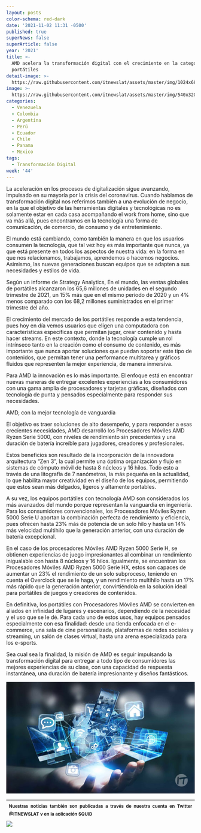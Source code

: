```yaml
---
layout: posts
color-schema: red-dark
date: '2021-11-02 11:31 -0500'
published: true
superNews: false
superArticle: false
year: '2021'
title: >-
  AMD acelera la transformación digital con el crecimiento en la categoría de
  portátiles
detail-image: >-
  https://raw.githubusercontent.com/itnewslat/assets/master/img/1024x680/Transformacion-Digital-g.jpg
image: >-
  https://raw.githubusercontent.com/itnewslat/assets/master/img/540x320/Transformacion-Digital-p.jpg
categories:
  - Venezuela
  - Colombia
  - Argentina
  - Perú
  - Ecuador
  - Chile
  - Panama
  - Mexico
tags:
  - Transformación Digital
week: '44'
---
```

La aceleración en los procesos de digitalización sigue avanzando, impulsado en su mayoría por la crisis del coronavirus. Cuando hablamos de transformación digital nos referimos también a una evolución de negocio, en la que el objetivo de las herramientas digitales y tecnológicas no es solamente estar en cada casa acompañando el work from home, sino que va más allá, pues encontramos en la tecnología una forma de comunicación, de comercio, de consumo y de entretenimiento.
 
El mundo está cambiando, como también la manera en que los usuarios consumen la tecnología, que tal vez hoy es más importante que nunca, ya que está presente en todos los aspectos de nuestra vida: en la forma en que nos relacionamos, trabajamos, aprendemos o hacemos negocios. Asimismo, las nuevas generaciones buscan equipos que se adapten a sus necesidades y estilos de vida.
 
Según un informe de Strategy Analytics, En el mundo, las ventas globales de portátiles alcanzaron los 65,6 millones de unidades en el segundo trimestre de 2021, un 15% más que en el mismo período de 2020 y un 4% menos comparado con los 68,2 millones suministrados en el primer trimestre del año.
 
El crecimiento del mercado de los portátiles responde a esta tendencia, pues hoy en día vemos usuarios que eligen una computadora con características específicas que permitan jugar, crear contenido y hasta hacer streams. En este contexto, donde la tecnología cumple un rol intrínseco tanto en la creación como el consumo de contenido, es más importante que nunca aportar soluciones que puedan soportar este tipo de contenidos, que permitan tener una performance multitarea y gráficos fluidos que representen la mejor experiencia, de manera inmersiva.
 
Para AMD la innovación es lo más importante. El enfoque está en encontrar nuevas maneras de entregar excelentes experiencias a los consumidores con una gama amplia de procesadores y tarjetas gráficas, diseñados con tecnología de punta y pensados especialmente para responder sus necesidades.
 
AMD, con la mejor tecnología de vanguardia
 
El objetivo es traer soluciones de alto desempeño, y para responder a esas crecientes necesidades, AMD desarrolló los Procesadores Móviles AMD Ryzen Serie 5000, con niveles de rendimiento sin precedentes y una duración de batería increíble para jugadores, creadores y profesionales.
 
Estos beneficios son resultado de la incorporación de la innovadora arquitectura “Zen 3”, la cual permite una óptima organización y flujo en sistemas de cómputo móvil de hasta 8 núcleos y 16 hilos. Todo esto a través de una litografía de 7 nanómetros, la más pequeña en la actualidad, lo que habilita mayor creatividad en el diseño de los equipos, permitiendo que estos sean más delgados, ligeros y altamente portables. 
 
A su vez, los equipos portátiles con tecnología AMD son considerados los más avanzados del mundo porque representan la vanguardia en ingeniería. Para los consumidores convencionales, los Procesadores Móviles Ryzen 5000 Serie U aportan la combinación perfecta de rendimiento y eficiencia, pues ofrecen hasta 23% más de potencia de un solo hilo y hasta un 14% más velocidad multihilo que la generación anterior, con una duración de batería excepcional.
 
En el caso de los procesadores Móviles AMD Ryzen 5000 Serie H, se obtienen experiencias de juego impresionantes al combinar un rendimiento inigualable con hasta 8 núcleos y 16 hilos. Igualmente, se encuentran los Procesadores Móviles AMD Ryzen 5000 Serie HX, estos son capaces de aumentar un 23% el rendimiento de un solo subproceso, teniendo en cuenta el Overclock que se le haga, y un rendimiento multihilo hasta un 17% más rápido que la generación anterior, convirtiéndola en la solución ideal para portátiles de juegos y creadores de contenidos.
 
En definitiva, los portátiles con Procesadores Móviles AMD se convierten en aliados en infinidad de lugares y escenarios, dependiendo de la necesidad y el uso que se le dé. Para cada uno de estos usos, hay equipos pensados especialmente con esa finalidad: desde una tienda enfocada en el e-commerce, una sala de cine personalizada, plataformas de redes sociales y streaming, un salón de clases virtual, hasta una arena especializada para los e-sports.
 
Sea cual sea la finalidad, la misión de AMD es seguir impulsando la transformación digital para entregar a todo tipo de consumidores las mejores experiencias de su clase, con una capacidad de respuesta instantánea, una duración de batería impresionante y diseños fantásticos.

![](https://raw.githubusercontent.com/itnewslat/assets/master/img/540x320/Transformacion-Digital-p.jpg)

<table style="height: 42px;" width="569">
<tbody>
<tr>
<td style="text-align: justify;"><sub><strong>Nuestras noticias también son publicadas a través de nuestra cuenta en Twitter <a href="https://twitter.com/itnewslat?lang=es">@ITNEWSLAT</a> y en la aplicación <a href="https://squidapp.co/en/">SQUID</a></strong></sub></td>
</tr>
</tbody>
</table>

<img src="https://tracker.metricool.com/c3po.jpg?hash=56f88a41e39ab42c063cc51676587a04"/>